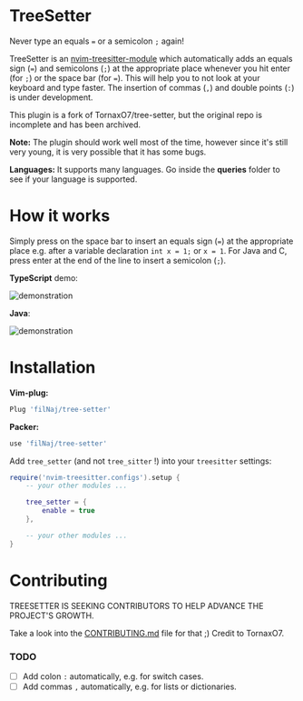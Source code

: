 # TreeSetter
Never type an equals `=` or a semicolon `;` again! 

TreeSetter is an [nvim-treesitter-module](https://github.com/nvim-treesitter/module-template) which automatically adds an equals sign (`=`) and semicolons (`;`) at the appropriate place whenever you hit enter (for `;`) or the space bar (for `=`). This will help you to not look at your keyboard and type faster. The insertion of commas (`,`) and double points (`:`) is under development.

This plugin is a fork of TornaxO7/tree-setter, but the original repo is incomplete and has been archived.

**Note:** The plugin should work well most of the time, however since it's still very young, it is very possible that it has some bugs. 

**Languages:**
It supports many languages. Go inside the **queries** folder to see if your language is supported.

# How it works
Simply press on the space bar to insert an equals sign (`=`) at the appropriate place e.g. after a variable declaration `int x = 1;` or `x = 1`. For Java and C, press enter at the end of the line to insert a semicolon (`;`). 

**TypeScript** demo:

![demonstration](./Documentation_Images/typescript_demo.gif)


**Java**:

![demonstration](./Documentation_Images/demo.gif)

# Installation
**Vim-plug:**
``` bash
Plug 'filNaj/tree-setter'
```

**Packer:**
``` bash
use 'filNaj/tree-setter'
```

Add `tree_setter` (and not `tree_sitter` !) into your `treesitter` settings:

```lua
require('nvim-treesitter.configs').setup {
    -- your other modules ...

    tree_setter = {
        enable = true
    },

    -- your other modules ...
}
```

# Contributing
TREESETTER IS SEEKING CONTRIBUTORS TO HELP ADVANCE THE PROJECT'S GROWTH.


Take a look into the [CONTRIBUTING.md](https://github.com/filNaj/tree-setter/blob/master/CONTRIBUTING.md) file for that ;)
Credit to TornaxO7.


### TODO
- [ ] Add colon `:` automatically, e.g. for switch cases.
- [ ] Add commas `,` automatically, e.g. for lists or dictionaries.
